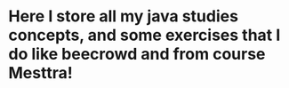 # Here I store all my java studies concepts, and some exercises that I do like beecrowd and from course Mesttra!

